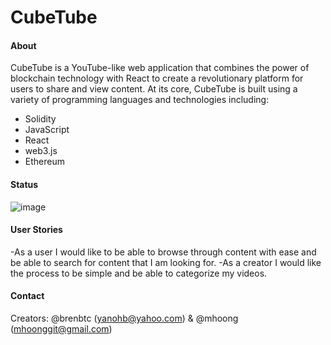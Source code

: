 # CubeTube

#### About

  CubeTube is a YouTube-like web application that combines the power of blockchain technology with React to create a revolutionary platform for users to  share and view content. At its core, CubeTube is built using a variety of programming languages and technologies including:
 - Solidity
 - JavaScript
 - React
 - web3.js
 - Ethereum
 
 #### Status 
 ![image](https://user-images.githubusercontent.com/115852143/223909830-78c2d86e-1759-453c-a84e-299d33b2b9fc.png)

 #### User Stories
 -As a user I would like to be able to browse through content with ease and be able to search for content that I am looking for.
 -As a creator I would like the process to be simple and be able to categorize my videos.

 #### Contact
   Creators: @brenbtc (yanohb@yahoo.com) & @mhoong (mhoonggit@gmail.com)
